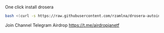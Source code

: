 One click install drosera
```bash
bash <(curl -s https://raw.githubusercontent.com/rzamlna/drosera-autoinstall/main/install.sh)
```

Join Channel Telegram Airdrop
https://t.me/airdropjanetf
